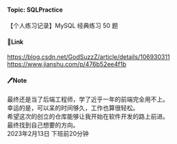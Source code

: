 #### Topic: SQLPractice
【个人练习记录】MySQL 经典练习 50 题

#### 🔗Link
https://blog.csdn.net/GodSuzzZ/article/details/106930311  
https://www.jianshu.com/p/476b52ee4f1b

#### 🖊Note
最终还是当了后端工程师，学了近乎一年的前端完全用不上。  
幸运的是，可以呆的时间够久，工作也算很轻松。  
希望这次的创立的仓库能够让我开始在软件开发的路上前进。  
最终找到自己想要的方向。  
2023年2月13日 下班前20分钟
